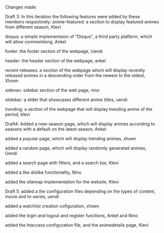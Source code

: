 Changes made:

Draft 3:
In this iteration the following features were added by these members respectively:
anime-featured: a section to display featured animes from different season, Klevi

disqus: a simple implementaion of "Disqus", a third party platform, which will allow commentiong, Ankel

footer: the footer section of the webpage, Uendi

header: the header section of the webpage, ankel

recent-releases: a section of the webpage which will display recently released animes in a descending order from the newest to the oldest, Xhoen

sidenav: sidebar section of the web page, nino

slidebar: a slider that showcases different anime titles, uendi

trending: a section of the webpage that will display trending anime of the period, klevi

Draft4:
Added a new-season page, which will display animes according to seasons with a default on the latest season, Ankel

added a popular page, which will display trending animes, xhoen

added a random page, which will display randomly generated animes, Uendi

added a search page with filters, and a search bar, Klevi

added a like dislike functionality, Nino

added the sitemap implementation for the website, Klevi

Draft 5:
added a the configuration files depending on the types of content, movie and tv-series, uendi

added a watchlist creation cofiguration, xhoen

added the login and logout and register functions, Ankel and Nino

added the htaccess configuration file, and the animedetails page, Klevi